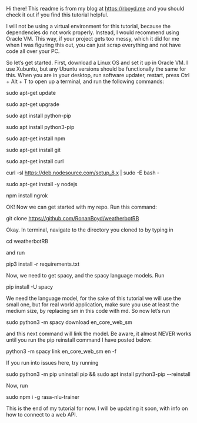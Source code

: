 Hi there! This readme is from my blog at https://rboyd.me and you should check it out if you find this tutorial helpful.

I will not be using a virtual environment for this tutorial, because the dependencies do not work properly. Instead, I would recommend using Oracle VM. This way, if your project gets too messy, which it did for me when I was figuring this out, you can just scrap everything and not have code all over your PC.

So let’s get started. First,  download a Linux OS and set it up in Oracle VM. I use Xubuntu, but any Ubuntu versions should be functionally the same for this. When you are in your desktop, run software updater, restart, press Ctrl + Alt + T to open up a terminal, and run the following commands:

sudo apt-get update

sudo apt-get upgrade

sudo apt install python-pip

sudo apt install python3-pip

sudo apt-get install npm

sudo apt-get install git

sudo apt-get install curl

curl -sl https://deb.nodesource.com/setup_8.x | sudo -E bash -

sudo apt-get install -y nodejs

npm install ngrok



OK! Now we can get started with my repo. Run this command:

git clone https://github.com/RonanBoyd/weatherbotRB

Okay. In terminal, navigate to the directory you cloned to by typing in 

cd weatherbotRB

and run

pip3 install -r requirements.txt

Now, we need to get spacy, and the spacy language models. Run

pip install -U spacy

We need the language model, for the sake of this tutorial we will use the small one, but for real world application, make sure you use at least the medium size, by replacing sm in this code with md. So now let’s run

sudo python3 -m spacy download en_core_web_sm

and this next command will link the model. Be aware, it almost NEVER works until you run the pip reinstall command I have posted below.

python3 -m spacy link en_core_web_sm en -f

If you run into issues here, try running

sudo python3 -m pip uninstall pip && sudo apt install python3-pip --reinstall

Now, run

sudo npm i -g rasa-nlu-trainer



This is the end of my tutorial for now. I will be updating it soon, with info on how to connect to a web API.
